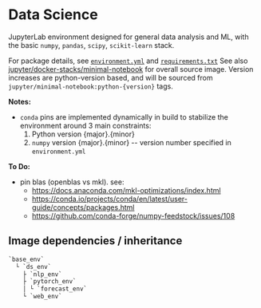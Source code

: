 # Data Science

JupyterLab environment designed for general data analysis and ML, with the basic
`numpy`, `pandas`, `scipy`, `scikit-learn` stack.

For package details, see [`environment.yml`](./environment.yml) and [`requirements.txt`](./requirements.txt)
See also [jupyter/docker-stacks/minimal-notebook](https://github.com/jupyter/docker-stacks/tree/master/minimal-notebook)
for overall source image.
Version increases are python-version based, and will be sourced from `jupyter/minimal-notebook:python-{version}` tags.

**Notes:**

- `conda` pins are implemented dynamically in build to stabilize the environment around 3 main constraints:
  1. Python version {major}.{minor}
  2. `numpy` version {major}.{minor} -- version number specified in `environment.yml`
       <!-- 3. `blas` -->
     <!-- * BLAS is set at build time; defaults to `openblas`.  To build with `MKL`, set `--build-arg BLAS=` -->

**To Do:**

- pin blas (openblas vs mkl). see:
  - <https://docs.anaconda.com/mkl-optimizations/index.html>
  - <https://conda.io/projects/conda/en/latest/user-guide/concepts/packages.html>
  - <https://github.com/conda-forge/numpy-feedstock/issues/108>

## Image dependencies / inheritance

```txt
`base_env`
  └ `ds_env`
    ├ `nlp_env`
    ├ `pytorch_env`
    │ └ `forecast_env`
    └ `web_env`
```
